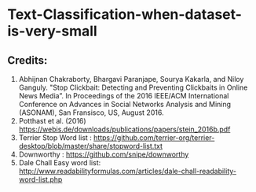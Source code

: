 # Text-Classification-when-dataset-is-very-small

## Credits:

1. Abhijnan Chakraborty, Bhargavi Paranjape, Sourya Kakarla, and Niloy Ganguly. "Stop Clickbait: Detecting and Preventing Clickbaits in Online News Media”. In Proceedings of the 2016 IEEE/ACM International Conference on Advances in Social Networks Analysis and Mining (ASONAM), San Fransisco, US, August 2016.
2. Potthast et al. (2016) https://webis.de/downloads/publications/papers/stein_2016b.pdf
3. Terrier Stop Word list : https://github.com/terrier-org/terrier-desktop/blob/master/share/stopword-list.txt
4. Downworthy : https://github.com/snipe/downworthy
5. Dale Chall Easy word list: http://www.readabilityformulas.com/articles/dale-chall-readability-word-list.php
